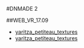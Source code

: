 #DNMADE 2

##WEB_VR_17.09
* [yaritza_petiteau_textures](../Web_VR/index.html/demo_VR.html)
* [yaritza_petiteau_textures](href="https://ytzhtml.github.io/WEB_VR_v1/demo_VR.html")